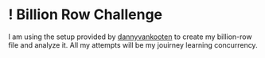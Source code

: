 # ! Billion Row Challenge

I am using the setup provided by [dannyvankooten](https://github.com/dannyvankooten/1brc#submitting) to create my billion-row file and analyze it. All my attempts will be my jouirney learning concurrency.

